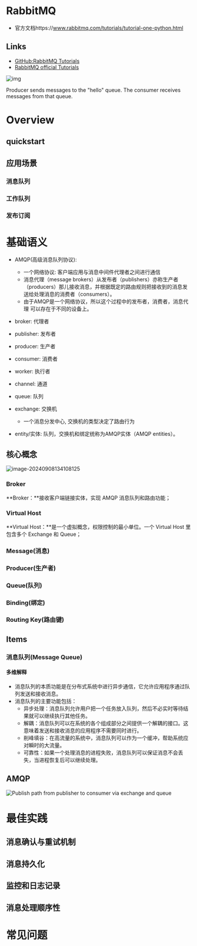 # RabbitMQ

- 官方文档https://www.rabbitmq.com/tutorials/tutorial-one-python.html



## Links

- [GitHub:RabbitMQ Tutorials](https://github.com/rabbitmq/rabbitmq-tutorials)
- [RabbitMQ official Tutorials](https://www.rabbitmq.com/tutorials)





![img](https://wwfyde.oss-cn-hangzhou.aliyuncs.com/images/20210802140907.png)

Producer sends messages to the "hello" queue. The consumer receives messages from that queue.

# Overview

## quickstart

## 应用场景

### 消息队列

### 工作队列

### 发布订阅





# 基础语义

- AMQP(高级消息队列协议): 
    - 一个网络协议: 客户端应用与消息中间件代理者之间进行通信
    - 消息代理（message brokers）从发布者（publishers）亦称生产者（producers）那儿接收消息，并根据既定的路由规则把接收到的消息发送给处理消息的消费者（consumers）。
    - 由于AMQP是一个网络协议，所以这个过程中的发布者，消费者，消息代理 可以存在于不同的设备上。
- broker: 代理者
- publisher: 发布者
- producer: 生产者
- consumer: 消费者
- worker: 执行者
- channel: 通道
- queue: 队列
- exchange: 交换机
    - 一个消息分发中心, 交换机的类型决定了路由行为

- entity/实体: 队列，交换机和绑定统称为AMQP实体（AMQP entities）。



## 核心概念

![image-20240908134108125](https://wwfyde.oss-cn-hangzhou.aliyuncs.com/images/202409081341828.png)

### Broker

**Broker：**接收客户端链接实体，实现 AMQP 消息队列和路由功能；

### Virtual Host

**Virtual Host：**是一个虚拟概念，权限控制的最小单位。一个 Virtual Host 里包含多个 Exchange 和 Queue；

### Message(消息)

### Producer(生产者)

### Queue(队列)

### Binding(绑定)

### Routing Key(路由键)



## Items

### 消息队列(Message Queue)

#### 多维解释

- 消息队列的本质功能是在分布式系统中进行异步通信，它允许应用程序通过队列发送和接收消息。
- 消息队列的主要功能包括： 
    -  异步处理：消息队列允许用户把一个任务放入队列，然后不必实时等待结果就可以继续执行其他任务。
    - 解耦：消息队列可以在系统的各个组成部分之间提供一个解耦的接口。这意味着发送和接收消息的应用程序不需要同时进行。
    - 削峰填谷：在高流量的系统中，消息队列可以作为一个缓冲，帮助系统应对瞬时的大流量。
    - 可靠性：如果一个处理消息的进程失败，消息队列可以保证消息不会丢失，当进程恢复后可以继续处理。

## AMQP

![Publish path from publisher to consumer via exchange and queue](https://wwfyde.oss-cn-hangzhou.aliyuncs.com/images/20210820155336.png)

# 最佳实践

## 消息确认与重试机制

## 消息持久化

## 监控和日志记录

## 消息处理顺序性



# 常见问题